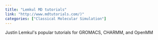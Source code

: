 ```yaml
---
title: "Lemkul MD tutorials"
link: "http://www.mdtutorials.com/)"
categories: ["Classical Molecular Simulation"]
---
```


Justin Lemkul's popular tutorials for GROMACS, CHARMM, and OpenMM




